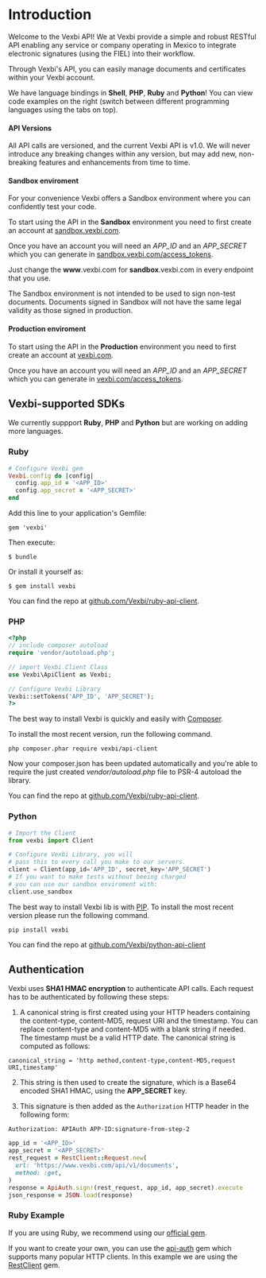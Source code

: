 # Introduction

Welcome to the Vexbi API! We at Vexbi provide a simple and robust RESTful API enabling any service or company operating in Mexico to integrate electronic signatures (using the FIEL) into their workflow.

Through Vexbi's API, you can easily manage documents and certificates within your Vexbi account.

We have language bindings in **Shell**, **PHP**, **Ruby** and **Python**! You can view code examples on the right (switch between different programming languages using the tabs on top).

#### API Versions

All API calls are versioned, and the current Vexbi API is v1.0. We will never introduce any breaking changes within any version, but may add new, non-breaking features and enhancements from time to time.

#### Sandbox enviroment

For your convenience Vexbi offers a Sandbox environment where you can confidently test your code.

To start using the API in the **Sandbox** environment you need to first create an account at [sandbox.vexbi.com](https://sandbox.vexbi.com).

Once you have an account you will need an _APP_ID_ and an _APP_SECRET_ which you can generate in [sandbox.vexbi.com/access_tokens](https://sandbox.vexbi.com/access_tokens).

Just change the **www**.vexbi.com for **sandbox**.vexbi.com in every endpoint that you use.

<aside class="warning">The Sandbox environment is not intended to be used to sign non-test documents. Documents signed in Sandbox will not have the same legal validity as those signed in production.</aside>

#### Production enviroment

To start using the API in the **Production** environment you need to first create an account at [vexbi.com](https://www.vexbi.com).

Once you have an account you will need an _APP_ID_ and an _APP_SECRET_ which you can generate in [vexbi.com/access_tokens](https://www.vexbi.com/access_tokens).

## Vexbi-supported SDKs

We currently suppport **Ruby**, **PHP** and **Python** but are working on adding more languages.

### Ruby

```ruby
# Configure Vexbi gem
Vexbi.config do |config|
  config.app_id = '<APP_ID>'
  config.app_secret = '<APP_SECRET>'
end
```

Add this line to your application's Gemfile:

`gem 'vexbi'`

Then execute:

`$ bundle`

Or install it yourself as:

`$ gem install vexbi`

You can find the repo at [github.com/Vexbi/ruby-api-client](https://github.com/Vexbi/ruby-api-client).

### PHP

```php
<?php
// include composer autoload
require 'vendor/autoload.php';

// import Vexbi Client Class
use Vexbi\ApiClient as Vexbi;

// Configure Vexbi Library
Vexbi::setTokens('APP_ID', 'APP_SECRET');
?>
```

The best way to install Vexbi is quickly and easily with [Composer](https://getcomposer.org).

To install the most recent version, run the following command.

`php composer.phar require vexbi/api-client` 

Now your composer.json has been updated automatically and you're able to require the just created *vendor/autoload.php* file to PSR-4 autoload the library.

You can find the repo at [github.com/Vexbi/ruby-api-client](https://github.com/Vexbi/php-api-client).

### Python

```python
# Import the Client 
from vexbi import Client

# Configure Vexbi Library, you will 
# pass this to every call you make to our servers.
client = Client(app_id='APP_ID', secret_key='APP_SECRET')
# If you want to make tests without beeing charged
# you can use our sandbox enviroment with:
client.use_sandbox
```

The best way to install Vexbi lib is with [PIP](https://pypi.python.org/pypi).
To install the most recent version please run the following command.

`pip install vexbi`

You can find the repo at [github.com/Vexbi/python-api-client](https://github.com/Vexbi/python-api-client/)

## Authentication

Vexbi uses __SHA1 HMAC encryption__ to authenticate API calls. Each request has to be authenticated by following these steps:

1. A canonical string is first created using your HTTP headers containing the
content-type, content-MD5, request URI and the timestamp. You can replace content-type and content-MD5 with a blank string if needed. The timestamp must be a valid HTTP date. The canonical string is computed as follows:

`canonical_string = 'http method,content-type,content-MD5,request URI,timestamp'`

2. This string is then used to create the signature, which is a Base64 encoded
SHA1 HMAC, using the __APP_SECRET__ key.

3. This signature is then added as the `Authorization` HTTP header in the following form:

`Authorization: APIAuth APP-ID:signature-from-step-2`

```ruby
app_id = '<APP_ID>'
app_secret = '<APP_SECRET>'
rest_request = RestClient::Request.new(
  url: 'https://www.vexbi.com/api/v1/documents',
  method: :get,
)
response = ApiAuth.sign!(rest_request, app_id, app_secret).execute
json_response = JSON.load(response)
```

### Ruby Example

If you are using Ruby, we recommend using our [official gem](https://github.com/Vexbi/ruby-api-client).

If you want to create your own, you can use the [api-auth](https://github.com/mgomes/api_auth/) gem which supports many popular HTTP clients. In this example we are using the [RestClient](https://github.com/rest-client/rest-client) gem.

